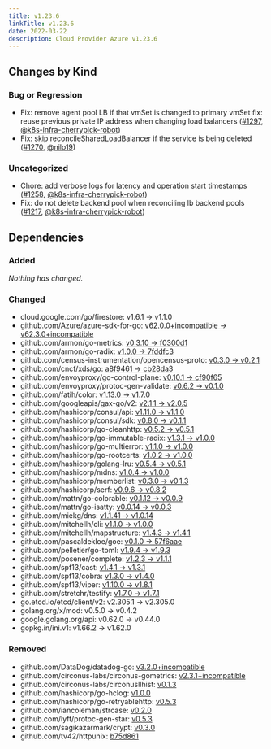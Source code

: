```yaml
---
title: v1.23.6
linkTitle: v1.23.6
date: 2022-03-22
description: Cloud Provider Azure v1.23.6
---
```



## Changes by Kind

### Bug or Regression

- Fix: remove agent pool LB if that vmSet is changed to primary vmSet
  fix: reuse previous private IP address when changing load balancers ([#1297](https://github.com/kubernetes-sigs/cloud-provider-azure/pull/1297), [@k8s-infra-cherrypick-robot](https://github.com/k8s-infra-cherrypick-robot))
- Fix: skip reconcileSharedLoadBalancer if the service is being deleted ([#1270](https://github.com/kubernetes-sigs/cloud-provider-azure/pull/1270), [@nilo19](https://github.com/nilo19))

### Uncategorized

- Chore: add verbose logs for latency and operation start timestamps ([#1258](https://github.com/kubernetes-sigs/cloud-provider-azure/pull/1258), [@k8s-infra-cherrypick-robot](https://github.com/k8s-infra-cherrypick-robot))
- Fix: do not delete backend pool when reconciling lb backend pools ([#1217](https://github.com/kubernetes-sigs/cloud-provider-azure/pull/1217), [@k8s-infra-cherrypick-robot](https://github.com/k8s-infra-cherrypick-robot))

## Dependencies

### Added
_Nothing has changed._

### Changed
- cloud.google.com/go/firestore: v1.6.1 → v1.1.0
- github.com/Azure/azure-sdk-for-go: [v62.0.0+incompatible → v62.3.0+incompatible](https://github.com/Azure/azure-sdk-for-go/compare/v62.0.0...v62.3.0)
- github.com/armon/go-metrics: [v0.3.10 → f0300d1](https://github.com/armon/go-metrics/compare/v0.3.10...f0300d1)
- github.com/armon/go-radix: [v1.0.0 → 7fddfc3](https://github.com/armon/go-radix/compare/v1.0.0...7fddfc3)
- github.com/census-instrumentation/opencensus-proto: [v0.3.0 → v0.2.1](https://github.com/census-instrumentation/opencensus-proto/compare/v0.3.0...v0.2.1)
- github.com/cncf/xds/go: [a8f9461 → cb28da3](https://github.com/cncf/xds/go/compare/a8f9461...cb28da3)
- github.com/envoyproxy/go-control-plane: [v0.10.1 → cf90f65](https://github.com/envoyproxy/go-control-plane/compare/v0.10.1...cf90f65)
- github.com/envoyproxy/protoc-gen-validate: [v0.6.2 → v0.1.0](https://github.com/envoyproxy/protoc-gen-validate/compare/v0.6.2...v0.1.0)
- github.com/fatih/color: [v1.13.0 → v1.7.0](https://github.com/fatih/color/compare/v1.13.0...v1.7.0)
- github.com/googleapis/gax-go/v2: [v2.1.1 → v2.0.5](https://github.com/googleapis/gax-go/v2/compare/v2.1.1...v2.0.5)
- github.com/hashicorp/consul/api: [v1.11.0 → v1.1.0](https://github.com/hashicorp/consul/api/compare/v1.11.0...v1.1.0)
- github.com/hashicorp/consul/sdk: [v0.8.0 → v0.1.1](https://github.com/hashicorp/consul/sdk/compare/v0.8.0...v0.1.1)
- github.com/hashicorp/go-cleanhttp: [v0.5.2 → v0.5.1](https://github.com/hashicorp/go-cleanhttp/compare/v0.5.2...v0.5.1)
- github.com/hashicorp/go-immutable-radix: [v1.3.1 → v1.0.0](https://github.com/hashicorp/go-immutable-radix/compare/v1.3.1...v1.0.0)
- github.com/hashicorp/go-multierror: [v1.1.0 → v1.0.0](https://github.com/hashicorp/go-multierror/compare/v1.1.0...v1.0.0)
- github.com/hashicorp/go-rootcerts: [v1.0.2 → v1.0.0](https://github.com/hashicorp/go-rootcerts/compare/v1.0.2...v1.0.0)
- github.com/hashicorp/golang-lru: [v0.5.4 → v0.5.1](https://github.com/hashicorp/golang-lru/compare/v0.5.4...v0.5.1)
- github.com/hashicorp/mdns: [v1.0.4 → v1.0.0](https://github.com/hashicorp/mdns/compare/v1.0.4...v1.0.0)
- github.com/hashicorp/memberlist: [v0.3.0 → v0.1.3](https://github.com/hashicorp/memberlist/compare/v0.3.0...v0.1.3)
- github.com/hashicorp/serf: [v0.9.6 → v0.8.2](https://github.com/hashicorp/serf/compare/v0.9.6...v0.8.2)
- github.com/mattn/go-colorable: [v0.1.12 → v0.0.9](https://github.com/mattn/go-colorable/compare/v0.1.12...v0.0.9)
- github.com/mattn/go-isatty: [v0.0.14 → v0.0.3](https://github.com/mattn/go-isatty/compare/v0.0.14...v0.0.3)
- github.com/miekg/dns: [v1.1.41 → v1.0.14](https://github.com/miekg/dns/compare/v1.1.41...v1.0.14)
- github.com/mitchellh/cli: [v1.1.0 → v1.0.0](https://github.com/mitchellh/cli/compare/v1.1.0...v1.0.0)
- github.com/mitchellh/mapstructure: [v1.4.3 → v1.4.1](https://github.com/mitchellh/mapstructure/compare/v1.4.3...v1.4.1)
- github.com/pascaldekloe/goe: [v0.1.0 → 57f6aae](https://github.com/pascaldekloe/goe/compare/v0.1.0...57f6aae)
- github.com/pelletier/go-toml: [v1.9.4 → v1.9.3](https://github.com/pelletier/go-toml/compare/v1.9.4...v1.9.3)
- github.com/posener/complete: [v1.2.3 → v1.1.1](https://github.com/posener/complete/compare/v1.2.3...v1.1.1)
- github.com/spf13/cast: [v1.4.1 → v1.3.1](https://github.com/spf13/cast/compare/v1.4.1...v1.3.1)
- github.com/spf13/cobra: [v1.3.0 → v1.4.0](https://github.com/spf13/cobra/compare/v1.3.0...v1.4.0)
- github.com/spf13/viper: [v1.10.0 → v1.8.1](https://github.com/spf13/viper/compare/v1.10.0...v1.8.1)
- github.com/stretchr/testify: [v1.7.0 → v1.7.1](https://github.com/stretchr/testify/compare/v1.7.0...v1.7.1)
- go.etcd.io/etcd/client/v2: v2.305.1 → v2.305.0
- golang.org/x/mod: v0.5.0 → v0.4.2
- google.golang.org/api: v0.62.0 → v0.44.0
- gopkg.in/ini.v1: v1.66.2 → v1.62.0

### Removed
- github.com/DataDog/datadog-go: [v3.2.0+incompatible](https://github.com/DataDog/datadog-go/tree/v3.2.0)
- github.com/circonus-labs/circonus-gometrics: [v2.3.1+incompatible](https://github.com/circonus-labs/circonus-gometrics/tree/v2.3.1)
- github.com/circonus-labs/circonusllhist: [v0.1.3](https://github.com/circonus-labs/circonusllhist/tree/v0.1.3)
- github.com/hashicorp/go-hclog: [v1.0.0](https://github.com/hashicorp/go-hclog/tree/v1.0.0)
- github.com/hashicorp/go-retryablehttp: [v0.5.3](https://github.com/hashicorp/go-retryablehttp/tree/v0.5.3)
- github.com/iancoleman/strcase: [v0.2.0](https://github.com/iancoleman/strcase/tree/v0.2.0)
- github.com/lyft/protoc-gen-star: [v0.5.3](https://github.com/lyft/protoc-gen-star/tree/v0.5.3)
- github.com/sagikazarmark/crypt: [v0.3.0](https://github.com/sagikazarmark/crypt/tree/v0.3.0)
- github.com/tv42/httpunix: [b75d861](https://github.com/tv42/httpunix/tree/b75d861)
